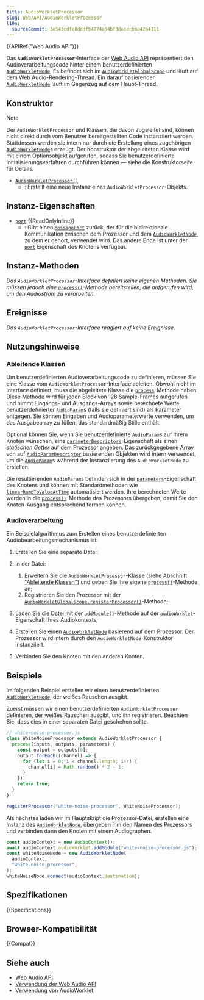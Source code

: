 ```yaml
---
title: AudioWorkletProcessor
slug: Web/API/AudioWorkletProcessor
l10n:
  sourceCommit: 3e543cdfe8dddfb4774a64bf3decdcbab42a4111
---
```


{{APIRef("Web Audio API")}}

Das **`AudioWorkletProcessor`**-Interface der [Web Audio API](/de/docs/Web/API/Web_Audio_API) repräsentiert den Audioverarbeitungscode hinter einem benutzerdefinierten [`AudioWorkletNode`](/de/docs/Web/API/AudioWorkletNode). Es befindet sich im [`AudioWorkletGlobalScope`](/de/docs/Web/API/AudioWorkletGlobalScope) und läuft auf dem Web Audio-Rendering-Thread. Ein darauf basierender [`AudioWorkletNode`](/de/docs/Web/API/AudioWorkletNode) läuft im Gegenzug auf dem Haupt-Thread.

## Konstruktor

> [!NOTE]
> Der `AudioWorkletProcessor` und Klassen, die davon abgeleitet sind, können nicht direkt durch vom Benutzer bereitgestellten Code instanziiert werden. Stattdessen werden sie intern nur durch die Erstellung eines zugehörigen [`AudioWorkletNode`](/de/docs/Web/API/AudioWorkletNode)s erzeugt. Der Konstruktor der abgeleiteten Klasse wird mit einem Optionsobjekt aufgerufen, sodass Sie benutzerdefinierte Initialisierungsverfahren durchführen können — siehe die Konstruktorseite für Details.

- [`AudioWorkletProcessor()`](/de/docs/Web/API/AudioWorkletProcessor/AudioWorkletProcessor)
  - : Erstellt eine neue Instanz eines `AudioWorkletProcessor`-Objekts.

## Instanz-Eigenschaften

- [`port`](/de/docs/Web/API/AudioWorkletProcessor/port) {{ReadOnlyInline}}
  - : Gibt einen [`MessagePort`](/de/docs/Web/API/MessagePort) zurück, der für die bidirektionale Kommunikation zwischen dem Prozessor und dem [`AudioWorkletNode`](/de/docs/Web/API/AudioWorkletNode), zu dem er gehört, verwendet wird. Das andere Ende ist unter der [`port`](/de/docs/Web/API/AudioWorkletNode/port) Eigenschaft des Knotens verfügbar.

## Instanz-Methoden

_Das `AudioWorkletProcessor`-Interface definiert keine eigenen Methoden. Sie müssen jedoch eine [`process()`](/de/docs/Web/API/AudioWorkletProcessor/process)-Methode bereitstellen, die aufgerufen wird, um den Audiostrom zu verarbeiten._

## Ereignisse

_Das `AudioWorkletProcessor`-Interface reagiert auf keine Ereignisse._

## Nutzungshinweise

### Ableitende Klassen

Um benutzerdefinierten Audioverarbeitungscode zu definieren, müssen Sie eine Klasse vom `AudioWorkletProcessor`-Interface ableiten. Obwohl nicht im Interface definiert, muss die abgeleitete Klasse die [`process`](/de/docs/Web/API/AudioWorkletProcessor/process)-Methode haben. Diese Methode wird für jeden Block von 128 Sample-Frames aufgerufen und nimmt Eingangs- und Ausgangs-Arrays sowie berechnete Werte benutzerdefinierter [`AudioParam`](/de/docs/Web/API/AudioParam)s (falls sie definiert sind) als Parameter entgegen. Sie können Eingaben und Audioparameterwerte verwenden, um das Ausgabearray zu füllen, das standardmäßig Stille enthält.

Optional können Sie, wenn Sie benutzerdefinierte [`AudioParam`](/de/docs/Web/API/AudioParam)s auf Ihrem Knoten wünschen, eine [`parameterDescriptors`](/de/docs/Web/API/AudioWorkletProcessor/parameterDescriptors)-Eigenschaft als einen _statischen Getter_ auf dem Prozessor angeben. Das zurückgegebene Array von auf [`AudioParamDescriptor`](/de/docs/Web/API/AudioParamDescriptor) basierenden Objekten wird intern verwendet, um die [`AudioParam`](/de/docs/Web/API/AudioParam)s während der Instanziierung des `AudioWorkletNode` zu erstellen.

Die resultierenden `AudioParam`s befinden sich in der [`parameters`](/de/docs/Web/API/AudioWorkletNode/parameters)-Eigenschaft des Knotens und können mit Standardmethoden wie [`linearRampToValueAtTime`](/de/docs/Web/API/AudioParam/linearRampToValueAtTime) automatisiert werden. Ihre berechneten Werte werden in die [`process()`](/de/docs/Web/API/AudioWorkletProcessor/process)-Methode des Prozessors übergeben, damit Sie den Knoten-Ausgang entsprechend formen können.

### Audioverarbeitung

Ein Beispielalgorithmus zum Erstellen eines benutzerdefinierten Audiobearbeitungsmechanismus ist:

1. Erstellen Sie eine separate Datei;
2. In der Datei:

   1. Erweitern Sie die `AudioWorkletProcessor`-Klasse (siehe Abschnitt ["Ableitende Klassen"](#ableitende_klassen)) und geben Sie Ihre eigene [`process()`](/de/docs/Web/API/AudioWorkletProcessor/process)-Methode an;
   2. Registrieren Sie den Prozessor mit der [`AudioWorkletGlobalScope.registerProcessor()`](/de/docs/Web/API/AudioWorkletGlobalScope/registerProcessor)-Methode;

3. Laden Sie die Datei mit der [`addModule()`](/de/docs/Web/API/Worklet/addModule)-Methode auf der [`audioWorklet`](/de/docs/Web/API/BaseAudioContext/audioWorklet)-Eigenschaft Ihres Audiokontexts;
4. Erstellen Sie einen [`AudioWorkletNode`](/de/docs/Web/API/AudioWorkletNode) basierend auf dem Prozessor. Der Prozessor wird intern durch den `AudioWorkletNode`-Konstruktor instanziiert.
5. Verbinden Sie den Knoten mit den anderen Knoten.

## Beispiele

Im folgenden Beispiel erstellen wir einen benutzerdefinierten [`AudioWorkletNode`](/de/docs/Web/API/AudioWorkletNode), der weißes Rauschen ausgibt.

Zuerst müssen wir einen benutzerdefinierten `AudioWorkletProcessor` definieren, der weißes Rauschen ausgibt, und ihn registrieren. Beachten Sie, dass dies in einer separaten Datei geschehen sollte.

```js
// white-noise-processor.js
class WhiteNoiseProcessor extends AudioWorkletProcessor {
  process(inputs, outputs, parameters) {
    const output = outputs[0];
    output.forEach((channel) => {
      for (let i = 0; i < channel.length; i++) {
        channel[i] = Math.random() * 2 - 1;
      }
    });
    return true;
  }
}

registerProcessor("white-noise-processor", WhiteNoiseProcessor);
```

Als nächstes laden wir im Hauptskript die Prozessor-Datei, erstellen eine Instanz des [`AudioWorkletNode`](/de/docs/Web/API/AudioWorkletNode), übergeben ihm den Namen des Prozessors und verbinden dann den Knoten mit einem Audiographen.

```js
const audioContext = new AudioContext();
await audioContext.audioWorklet.addModule("white-noise-processor.js");
const whiteNoiseNode = new AudioWorkletNode(
  audioContext,
  "white-noise-processor",
);
whiteNoiseNode.connect(audioContext.destination);
```

## Spezifikationen

{{Specifications}}

## Browser-Kompatibilität

{{Compat}}

## Siehe auch

- [Web Audio API](/de/docs/Web/API/Web_Audio_API)
- [Verwendung der Web Audio API](/de/docs/Web/API/Web_Audio_API/Using_Web_Audio_API)
- [Verwendung von AudioWorklet](/de/docs/Web/API/Web_Audio_API/Using_AudioWorklet)
